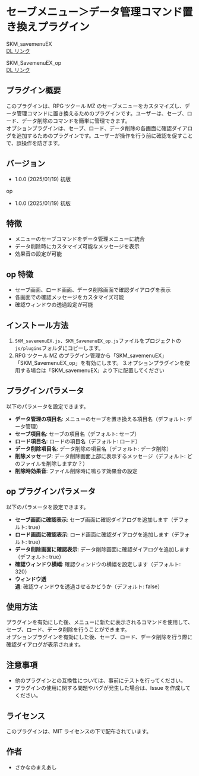 # セーブメニュー＞データ管理コマンド置き換えプラグイン

SKM_savemenuEX<br>
[DL リンク](https://github.com/fishs075/MZ/blob/main/SKM_savemenuEX.js)

SKM_SavemenuEX_op<br>
[DL リンク](https://github.com/fishs075/MZ/blob/main/SKM_savemenuEX_op.js)

## プラグイン概要

このプラグインは、RPG ツクール MZ のセーブメニューをカスタマイズし、データ管理コマンドに置き換えるためのプラグインです。ユーザーは、セーブ、ロード、データ削除のコマンドを簡単に管理できます。<br>
オプションプラグインは、セーブ、ロード、データ削除の各画面に確認ダイアログを追加するためのプラグインです。ユーザーが操作を行う前に確認を促すことで、誤操作を防ぎます。

## バージョン

-   1.0.0 (2025/01/19) 初版

op

-   1.0.0 (2025/01/19) 初版

## 特徴

-   メニューのセーブコマンドをデータ管理メニューに統合
-   データ削除時にカスタマイズ可能なメッセージを表示
-   効果音の設定が可能

## op 特徴

-   セーブ画面、ロード画面、データ削除画面で確認ダイアログを表示
-   各画面での確認メッセージをカスタマイズ可能
-   確認ウィンドウの透過設定が可能

## インストール方法

1. `SKM_savemenuEX.js`、`SKM_SavemenuEX_op.js`ファイルをプロジェクトの`js/plugins`フォルダにコピーします。
2. RPG ツクール MZ のプラグイン管理から「SKM_savemenuEX」「SKM_SavemenuEX_op」を有効にします。 3.オプションプラグインを使用する場合は「SKM_savemenuEX」より下に配置してください

## プラグインパラメータ

以下のパラメータを設定できます。

-   **データ管理の項目名**: メニューのセーブを置き換える項目名（デフォルト: データ管理）
-   **セーブ項目名**: セーブの項目名（デフォルト: セーブ）
-   **ロード項目名**: ロードの項目名（デフォルト: ロード）
-   **データ削除項目名**: データ削除の項目名（デフォルト: データ削除）
-   **削除メッセージ**: データ削除画面上部に表示するメッセージ（デフォルト: どのファイルを削除しますか？）
-   **削除時効果音**: ファイル削除時に鳴らす効果音の設定

## op プラグインパラメータ

以下のパラメータを設定できます。

-   **セーブ画面に確認表示**: セーブ画面に確認ダイアログを追加します（デフォルト: true）
-   **ロード画面に確認表示**: ロード画面に確認ダイアログを追加します（デフォルト: true）
-   **データ削除画面に確認表示**: データ削除画面に確認ダイアログを追加します（デフォルト: true）
-   **確認ウィンドウ横幅**: 確認ウィンドウの横幅を設定します（デフォルト: 320）
-   **ウィンドウ透過**: 確認ウィンドウを透過させるかどうか（デフォルト: false）

## 使用方法

プラグインを有効にした後、メニューに新たに表示されるコマンドを使用して、セーブ、ロード、データ削除を行うことができます。<br>
オプションプラグインを有効にした後、セーブ、ロード、データ削除を行う際に確認ダイアログが表示されます。

## 注意事項

-   他のプラグインとの互換性については、事前にテストを行ってください。
-   プラグインの使用に関する問題やバグが発生した場合は、Issue を作成してください。

## ライセンス

このプラグインは、MIT ライセンスの下で配布されています。

## 作者

-   さかなのまえあし
